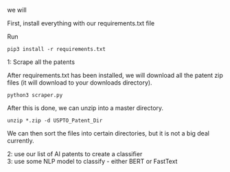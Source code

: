 we will <br>

First, install everything with our requirements.txt file <br>

Run<br>
```
pip3 install -r requirements.txt
```

1: Scrape all the patents <br>

After requirements.txt has been installed, we will download all the patent zip files (it will download to your downloads directory). <br> 

```
python3 scraper.py
```

After this is done, we can unzip into a master directory. <br> 
```
unzip *.zip -d USPTO_Patent_Dir
```

We can then sort the files into certain directories, but it is not a big deal currently. <br> 

2: use our list of AI patents to create a classifier<br>
3: use some NLP model to classify - either BERT or FastText<br>


